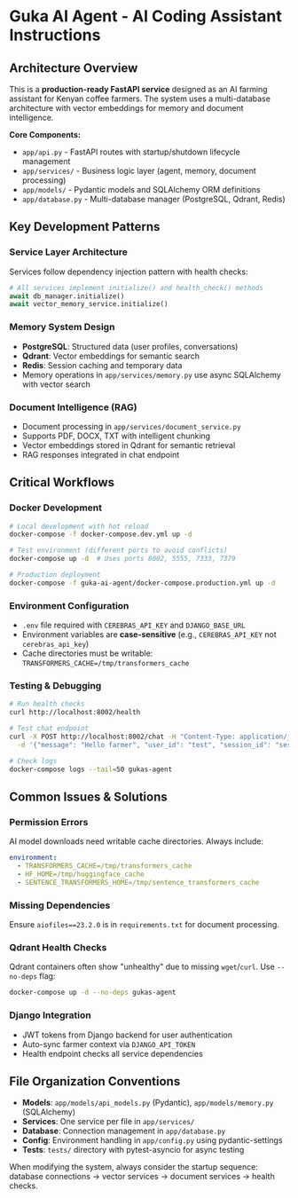 # Guka AI Agent - AI Coding Assistant Instructions

## Architecture Overview

This is a **production-ready FastAPI service** designed as an AI farming assistant for Kenyan coffee farmers. The system uses a multi-database architecture with vector embeddings for memory and document intelligence.

**Core Components:**
- `app/api.py` - FastAPI routes with startup/shutdown lifecycle management
- `app/services/` - Business logic layer (agent, memory, document processing)
- `app/models/` - Pydantic models and SQLAlchemy ORM definitions
- `app/database.py` - Multi-database manager (PostgreSQL, Qdrant, Redis)

## Key Development Patterns

### Service Layer Architecture
Services follow dependency injection pattern with health checks:
```python
# All services implement initialize() and health_check() methods
await db_manager.initialize()
await vector_memory_service.initialize()
```

### Memory System Design
- **PostgreSQL**: Structured data (user profiles, conversations)
- **Qdrant**: Vector embeddings for semantic search
- **Redis**: Session caching and temporary data
- Memory operations in `app/services/memory.py` use async SQLAlchemy with vector search

### Document Intelligence (RAG)
- Document processing in `app/services/document_service.py`
- Supports PDF, DOCX, TXT with intelligent chunking
- Vector embeddings stored in Qdrant for semantic retrieval
- RAG responses integrated in chat endpoint

## Critical Workflows

### Docker Development
```bash
# Local development with hot reload
docker-compose -f docker-compose.dev.yml up -d

# Test environment (different ports to avoid conflicts)
docker-compose up -d  # Uses ports 8002, 5555, 7333, 7379

# Production deployment
docker-compose -f guka-ai-agent/docker-compose.production.yml up -d
```

### Environment Configuration
- `.env` file required with `CEREBRAS_API_KEY` and `DJANGO_BASE_URL`
- Environment variables are **case-sensitive** (e.g., `CEREBRAS_API_KEY` not `cerebras_api_key`)
- Cache directories must be writable: `TRANSFORMERS_CACHE=/tmp/transformers_cache`

### Testing & Debugging
```bash
# Run health checks
curl http://localhost:8002/health

# Test chat endpoint
curl -X POST http://localhost:8002/chat -H "Content-Type: application/json" \
  -d '{"message": "Hello farmer", "user_id": "test", "session_id": "session"}'

# Check logs
docker-compose logs --tail=50 gukas-agent
```

## Common Issues & Solutions

### Permission Errors
AI model downloads need writable cache directories. Always include:
```yaml
environment:
  - TRANSFORMERS_CACHE=/tmp/transformers_cache
  - HF_HOME=/tmp/huggingface_cache
  - SENTENCE_TRANSFORMERS_HOME=/tmp/sentence_transformers_cache
```

### Missing Dependencies
Ensure `aiofiles==23.2.0` is in `requirements.txt` for document processing.

### Qdrant Health Checks
Qdrant containers often show "unhealthy" due to missing `wget`/`curl`. Use `--no-deps` flag:
```bash
docker-compose up -d --no-deps gukas-agent
```

### Django Integration
- JWT tokens from Django backend for user authentication
- Auto-sync farmer context via `DJANGO_API_TOKEN`
- Health endpoint checks all service dependencies

## File Organization Conventions

- **Models**: `app/models/api_models.py` (Pydantic), `app/models/memory.py` (SQLAlchemy)
- **Services**: One service per file in `app/services/`
- **Database**: Connection management in `app/database.py`
- **Config**: Environment handling in `app/config.py` using pydantic-settings
- **Tests**: `tests/` directory with pytest-asyncio for async testing

When modifying the system, always consider the startup sequence: database connections → vector services → document services → health checks.
